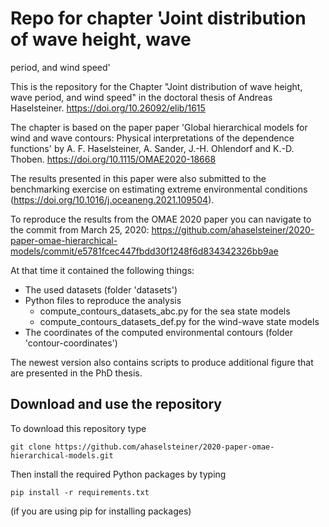 # Repo for chapter 'Joint distribution of wave height, wave
period, and wind speed'

This is the repository for the Chapter "Joint distribution of wave height, wave
period, and wind speed" in the doctoral thesis of Andreas Haselsteiner. https://doi.org/10.26092/elib/1615

The chapter is based on the paper paper 'Global hierarchical models for wind and
wave contours: Physical interpretations of the dependence functions' by A. F.
Haselsteiner, A. Sander, J.-H. Ohlendorf and K.-D. Thoben. https://doi.org/10.1115/OMAE2020-18668

The results presented in this paper were also submitted to the benchmarking
exercise on estimating extreme environmental conditions (https://doi.org/10.1016/j.oceaneng.2021.109504).

To reproduce the results from the OMAE 2020 paper you can navigate to the commit from March 25, 2020:
https://github.com/ahaselsteiner/2020-paper-omae-hierarchical-models/commit/e5781fcec447fbdd30f1248f6d834342326bb9ae

At that time it contained the following things:
 * The used datasets (folder 'datasets')
 * Python files to reproduce the analysis
   * compute_contours_datasets_abc.py for the sea state models
   * compute_contours_datasets_def.py for the wind-wave state models
 * The coordinates of the computed environmental contours (folder 'contour-coordinates')

The newest version also contains scripts to produce additional figure that are presented in the PhD thesis.

## Download and use the repository
To download this repository type
```console
git clone https://github.com/ahaselsteiner/2020-paper-omae-hierarchical-models.git
```

Then install the required Python packages by typing
```console
pip install -r requirements.txt
```
(if you are using pip for installing packages)
